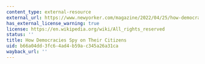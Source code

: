 ```yaml
---
content_type: external-resource
external_url: https://www.newyorker.com/magazine/2022/04/25/how-democracies-spy-on-their-citizens
has_external_license_warning: true
license: https://en.wikipedia.org/wiki/All_rights_reserved
status: ''
title: How Democracies Spy on Their Citizens
uid: b66a04dd-3fc6-4ad4-b59a-c345a26a31ca
wayback_url: ''
---
```

